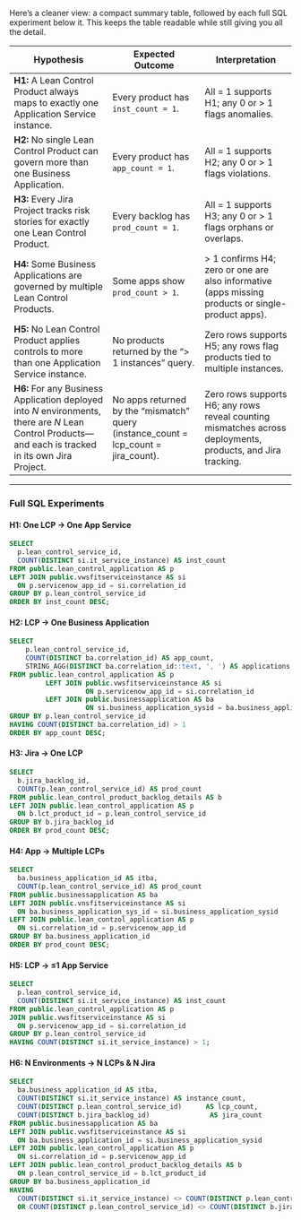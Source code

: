 Here’s a cleaner view: a compact summary table, followed by each full SQL experiment below it. This keeps the table readable while still giving you all the detail.

| Hypothesis                                                                                                                                            | Expected Outcome                                                                       | Interpretation                                                                                              |
| ----------------------------------------------------------------------------------------------------------------------------------------------------- | -------------------------------------------------------------------------------------- | ----------------------------------------------------------------------------------------------------------- |
| **H1:** A Lean Control Product always maps to exactly one Application Service instance.                                                               | Every product has `inst_count = 1`.                                                    | All = 1 supports H1; any 0 or > 1 flags anomalies.                                                          |
| **H2:** No single Lean Control Product can govern more than one Business Application.                                                                 | Every product has `app_count = 1`.                                                     | All = 1 supports H2; any 0 or > 1 flags violations.                                                         |
| **H3:** Every Jira Project tracks risk stories for exactly one Lean Control Product.                                                                  | Every backlog has `prod_count = 1`.                                                    | All = 1 supports H3; any 0 or > 1 flags orphans or overlaps.                                                |
| **H4:** Some Business Applications are governed by multiple Lean Control Products.                                                                    | Some apps show `prod_count > 1`.                                                       | > 1 confirms H4; zero or one are also informative (apps missing products or single-product apps).           |
| **H5:** No Lean Control Product applies controls to more than one Application Service instance.                                                       | No products returned by the “> 1 instances” query.                                     | Zero rows supports H5; any rows flag products tied to multiple instances.                                   |
| **H6:** For any Business Application deployed into *N* environments, there are *N* Lean Control Products—and each is tracked in its own Jira Project. | No apps returned by the “mismatch” query (instance\_count = lcp\_count = jira\_count). | Zero rows supports H6; any rows reveal counting mismatches across deployments, products, and Jira tracking. |

---

### Full SQL Experiments

#### H1: One LCP → One App Service

```sql
SELECT
  p.lean_control_service_id,
  COUNT(DISTINCT si.it_service_instance) AS inst_count
FROM public.lean_control_application AS p
LEFT JOIN public.vwsfitserviceinstance AS si
  ON p.servicenow_app_id = si.correlation_id
GROUP BY p.lean_control_service_id
ORDER BY inst_count DESC;
```

#### H2: LCP → One Business Application

```sql
SELECT
    p.lean_control_service_id,
    COUNT(DISTINCT ba.correlation_id) AS app_count,
    STRING_AGG(DISTINCT ba.correlation_id::text, ', ') AS applications
FROM public.lean_control_application AS p
         LEFT JOIN public.vwsfitserviceinstance AS si
                   ON p.servicenow_app_id = si.correlation_id
         LEFT JOIN public.businessapplication AS ba
                   ON si.business_application_sysid = ba.business_application_sys_id
GROUP BY p.lean_control_service_id
HAVING COUNT(DISTINCT ba.correlation_id) > 1
ORDER BY app_count DESC;
```

#### H3: Jira → One LCP

```sql
SELECT
  b.jira_backlog_id,
  COUNT(p.lean_control_service_id) AS prod_count
FROM public.lean_control_product_backlog_details AS b
LEFT JOIN public.lean_control_application AS p
  ON b.lct_product_id = p.lean_control_service_id
GROUP BY b.jira_backlog_id
ORDER BY prod_count DESC;
```

#### H4: App → Multiple LCPs

```sql
SELECT
  ba.business_application_id AS itba,
  COUNT(p.lean_control_service_id) AS prod_count
FROM public.businessapplication AS ba
LEFT JOIN public.vnsfitserviceinstance AS si
  ON ba.business_application_sys_id = si.business_application_sysid
LEFT JOIN public.lean_contzol_application AS p
  ON si.correlation_id = p.servicenow_app_id
GROUP BY ba.business_application_id
ORDER BY prod_count DESC;
```

#### H5: LCP → ≤1 App Service

```sql
SELECT
  p.lean_control_service_id,
  COUNT(DISTINCT si.it_service_instance) AS inst_count
FROM public.lean_control_application AS p
JOIN public.vwsfitserviceinstance AS si
  ON p.servicenow_app_id = si.correlation_id
GROUP BY p.lean_control_service_id
HAVING COUNT(DISTINCT si.it_service_instance) > 1;
```

#### H6: N Environments → N LCPs & N Jira

```sql
SELECT
  ba.business_application_id AS itba,
  COUNT(DISTINCT si.it_service_instance) AS instance_count,
  COUNT(DISTINCT p.lean_control_service_id)      AS lcp_count,
  COUNT(DISTINCT b.jira_backlog_id)               AS jira_count
FROM public.businessapplication AS ba
LEFT JOIN public.vwsfitserviceinstance AS si
  ON ba.business_application_id = si.business_application_sysid
LEFT JOIN public.lean_control_application AS p
  ON si.correlation_id = p.servicenow_app_id
LEFT JOIN public.lean_control_product_backlog_details AS b
  ON p.lean_control_service_id = b.lct_product_id
GROUP BY ba.business_application_id
HAVING
  COUNT(DISTINCT si.it_service_instance) <> COUNT(DISTINCT p.lean_control_service_id)
  OR COUNT(DISTINCT p.lean_control_service_id) <> COUNT(DISTINCT b.jira_backlog_id);
```
